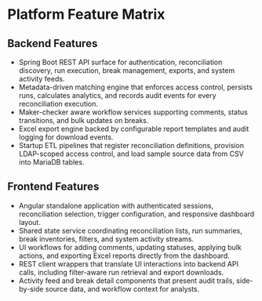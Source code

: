 # Platform Feature Matrix

## Backend Features
- Spring Boot REST API surface for authentication, reconciliation discovery, run execution, break management, exports, and system activity feeds.
- Metadata-driven matching engine that enforces access control, persists runs, calculates analytics, and records audit events for every reconciliation execution.
- Maker-checker aware workflow services supporting comments, status transitions, and bulk updates on breaks.
- Excel export engine backed by configurable report templates and audit logging for download events.
- Startup ETL pipelines that register reconciliation definitions, provision LDAP-scoped access control, and load sample source data from CSV into MariaDB tables.

## Frontend Features
- Angular standalone application with authenticated sessions, reconciliation selection, trigger configuration, and responsive dashboard layout.
- Shared state service coordinating reconciliation lists, run summaries, break inventories, filters, and system activity streams.
- UI workflows for adding comments, updating statuses, applying bulk actions, and exporting Excel reports directly from the dashboard.
- REST client wrappers that translate UI interactions into backend API calls, including filter-aware run retrieval and export downloads.
- Activity feed and break detail components that present audit trails, side-by-side source data, and workflow context for analysts.
